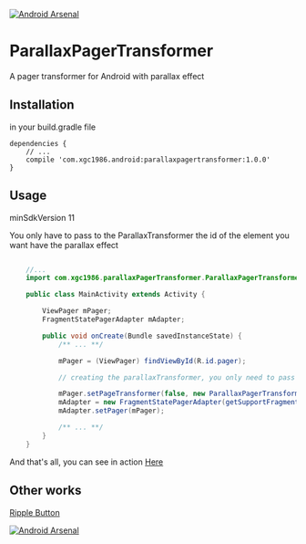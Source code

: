 [![Android Arsenal](https://img.shields.io/badge/Android%20Arsenal-ParallaxPagerTransformer-brightgreen.svg?style=flat)](https://android-arsenal.com/details/1/1312)

# ParallaxPagerTransformer

A pager transformer for Android with parallax effect

## Installation

in your build.gradle file

    dependencies {
        // ...
        compile 'com.xgc1986.android:parallaxpagertransformer:1.0.0'
    }

## Usage

minSdkVersion 11

You only have to pass to the ParallaxTransformer the id of the element you want have the parallax effect

```java

	//...
	import com.xgc1986.parallaxPagerTransformer.ParallaxPagerTransformer;

	public class MainActivity extends Activity {

		ViewPager mPager;
    	FragmentStatePagerAdapter mAdapter;

		public void onCreate(Bundle savedInstanceState) {
			/** ... **/

			mPager = (ViewPager) findViewById(R.id.pager);

        	// creating the parallaxTransformer, you only need to pass the id of the View (or ViewGroup) you want to do the parallax effect

        	mPager.setPageTransformer(false, new ParallaxPagerTransformer(R.id.parallaxContent));
        	mAdapter = new FragmentStatePagerAdapter(getSupportFragmentManager());
        	mAdapter.setPager(mPager);

        	/** ... **/
		}
	}

```

And that's all, you can see in action <a href="https://www.youtube.com/watch?v=5zEOUWY9Hvo" target="_blank">Here</a>

## Other works
<a href="https://github.com/xgc1986/RippleButton" target="_blank">Ripple Button</a>

[![Android Arsenal](https://img.shields.io/badge/Android%20Arsenal-ParallaxPagerTransformer-brightgreen.svg?style=flat)](https://android-arsenal.com/details/1/1312)
